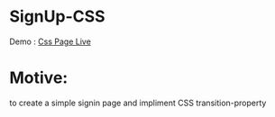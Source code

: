 ﻿# SignUp-CSS
 Demo : [Css Page Live](https://gauravooo2.github.io/SignUp-CSS/)

# Motive: 

to create a simple signin page and impliment CSS transition-property 
